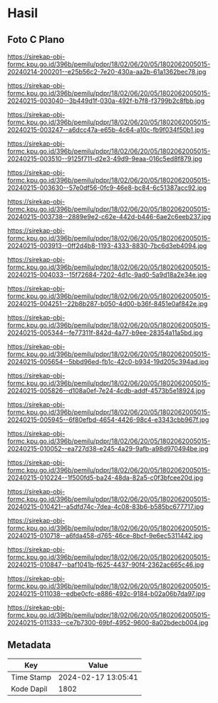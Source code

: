 # Hasil

## Foto C Plano

https://sirekap-obj-formc.kpu.go.id/396b/pemilu/pdpr/18/02/06/20/05/1802062005015-20240214-200201--e25b56c2-7e20-430a-aa2b-61a1362bec78.jpg

https://sirekap-obj-formc.kpu.go.id/396b/pemilu/pdpr/18/02/06/20/05/1802062005015-20240215-003040--3b449d1f-030a-492f-b7f8-f3799b2c8fbb.jpg

https://sirekap-obj-formc.kpu.go.id/396b/pemilu/pdpr/18/02/06/20/05/1802062005015-20240215-003247--a6dcc47a-e65b-4c64-a10c-fb9f034f50b1.jpg

https://sirekap-obj-formc.kpu.go.id/396b/pemilu/pdpr/18/02/06/20/05/1802062005015-20240215-003510--9125f711-d2e3-49d9-9eaa-016c5ed8f879.jpg

https://sirekap-obj-formc.kpu.go.id/396b/pemilu/pdpr/18/02/06/20/05/1802062005015-20240215-003630--57e0df56-0fc9-46e8-bc84-6c51387acc92.jpg

https://sirekap-obj-formc.kpu.go.id/396b/pemilu/pdpr/18/02/06/20/05/1802062005015-20240215-003738--2889e9e2-c62e-442d-b446-6ae2c6eeb237.jpg

https://sirekap-obj-formc.kpu.go.id/396b/pemilu/pdpr/18/02/06/20/05/1802062005015-20240215-003913--0ff2d4b8-1193-4333-8830-7bc6d3eb4094.jpg

https://sirekap-obj-formc.kpu.go.id/396b/pemilu/pdpr/18/02/06/20/05/1802062005015-20240215-004033--15f72684-7202-4d1c-9ad0-5a9d18a2e34e.jpg

https://sirekap-obj-formc.kpu.go.id/396b/pemilu/pdpr/18/02/06/20/05/1802062005015-20240215-004251--22b8b287-b050-4d00-b36f-8451e0af842e.jpg

https://sirekap-obj-formc.kpu.go.id/396b/pemilu/pdpr/18/02/06/20/05/1802062005015-20240215-005344--fe77311f-842d-4a77-b9ee-28354a11a5bd.jpg

https://sirekap-obj-formc.kpu.go.id/396b/pemilu/pdpr/18/02/06/20/05/1802062005015-20240215-005654--5bbd96ed-fb1c-42c0-b934-19d205c394ad.jpg

https://sirekap-obj-formc.kpu.go.id/396b/pemilu/pdpr/18/02/06/20/05/1802062005015-20240215-005826--d108a0ef-7e24-4cdb-addf-4573b5e18924.jpg

https://sirekap-obj-formc.kpu.go.id/396b/pemilu/pdpr/18/02/06/20/05/1802062005015-20240215-005945--6f80efbd-4654-4426-98c4-e3343cbb967f.jpg

https://sirekap-obj-formc.kpu.go.id/396b/pemilu/pdpr/18/02/06/20/05/1802062005015-20240215-010052--ea727d38-e245-4a29-9afb-a98d970494be.jpg

https://sirekap-obj-formc.kpu.go.id/396b/pemilu/pdpr/18/02/06/20/05/1802062005015-20240215-010224--1f500fd5-ba24-48da-82a5-c0f3bfcee20d.jpg

https://sirekap-obj-formc.kpu.go.id/396b/pemilu/pdpr/18/02/06/20/05/1802062005015-20240215-010421--a5dfd74c-7dea-4c08-83b6-b585bc677717.jpg

https://sirekap-obj-formc.kpu.go.id/396b/pemilu/pdpr/18/02/06/20/05/1802062005015-20240215-010718--a6fda458-d765-46ce-8bcf-9e6ec5311442.jpg

https://sirekap-obj-formc.kpu.go.id/396b/pemilu/pdpr/18/02/06/20/05/1802062005015-20240215-010847--baf1041b-f625-4437-90f4-2362ac665c46.jpg

https://sirekap-obj-formc.kpu.go.id/396b/pemilu/pdpr/18/02/06/20/05/1802062005015-20240215-011038--edbe0cfc-e886-492c-9184-b02a06b7da97.jpg

https://sirekap-obj-formc.kpu.go.id/396b/pemilu/pdpr/18/02/06/20/05/1802062005015-20240215-011333--ce7b7300-69bf-4952-9600-8a02bdecb004.jpg


## Metadata

| Key        | Value               |
| ---------- | ------------------- |
| Time Stamp | 2024-02-17 13:05:41 |
| Kode Dapil | 1802                |




